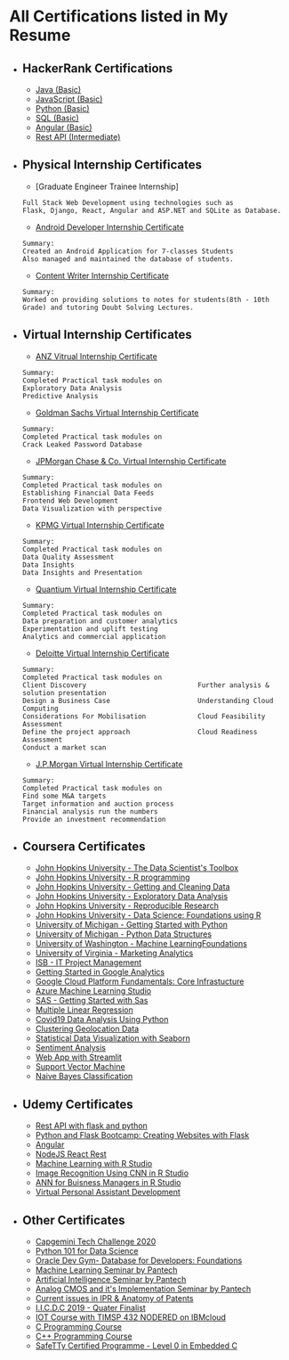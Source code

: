 # All Certifications listed in My Resume
- ## HackerRank Certifications
  - [Java (Basic)](https://www.hackerrank.com/certificates/1fdccfc56f1f)
  - [JavaScript (Basic)](https://www.hackerrank.com/certificates/502f7520d557)
  - [Python (Basic)](https://www.hackerrank.com/certificates/c1302edecaa4)
  - [SQL (Basic)](https://www.hackerrank.com/certificates/a297c67712dc)
  - [Angular (Basic)](https://www.hackerrank.com/certificates/7de04c0237b2)
  - [Rest API (Intermediate)](https://www.hackerrank.com/certificates/13b329396417)
- ## Physical Internship Certificates
  - [Graduate Engineer Trainee Internship]
  ```
  Full Stack Web Development using technologies such as
  Flask, Django, React, Angular and ASP.NET and SQLite as Database.
  ```
  - [Android Developer Internship Certificate](https://github.com/omkar04gaikwad/All_certification_listed_in_resume/blob/main/certifications/Omkar.pdf)
  ```
  Summary:
  Created an Android Application for 7-classes Students
  Also managed and maintained the database of students.
  ```
  - [Content Writer Internship Certificate](https://github.com/omkar04gaikwad/All_certification_listed_in_resume/blob/main/certifications/20210524_110834.PDF)
  ```
  Summary:
  Worked on providing solutions to notes for students(8th - 10th Grade) and tutoring Doubt Solving Lectures.
  ```
- ## Virtual Internship Certificates
  - [ANZ Vitrual Internship Certificate](https://github.com/omkar04gaikwad/All_certification_listed_in_resume/blob/main/certifications/ANZ_virtual.pdf)
  ```
  Summary:
  Completed Practical task modules on 
  Exploratory Data Analysis
  Predictive Analysis
  ```
  - [Goldman Sachs Virtual Internship Certificate](https://github.com/omkar04gaikwad/All_certification_listed_in_resume/blob/main/certifications/Goldman_Virtual.pdf)
  ```
  Summary:
  Completed Practical task modules on 
  Crack Leaked Password Database
  ```
  - [JPMorgan Chase & Co. Virtual Internship Certificate](https://github.com/omkar04gaikwad/All_certification_listed_in_resume/blob/main/certifications/JPmorgan_Virtual_Internship.pdf)
  ```
  Summary:
  Completed Practical task modules on 
  Establishing Financial Data Feeds
  Frontend Web Development 
  Data Visualization with perspective
  ```
  - [KPMG Virtual Internship Certificate](https://github.com/omkar04gaikwad/All_certification_listed_in_resume/blob/main/certifications/KPMG_Virtual.pdf)
  ```
  Summary:
  Completed Practical task modules on 
  Data Quality Assessment
  Data Insights
  Data Insights and Presentation
  ```
  - [Quantium Virtual Internship Certificate](https://github.com/omkar04gaikwad/All_certification_listed_in_resume/blob/main/certifications/Quantium_Virtual.pdf)
  ```
  Summary:
  Completed Practical task modules on
  Data preparation and customer analytics
  Experimentation and uplift testing
  Analytics and commercial application
  ```
  - [Deloitte Virtual Internship Certificate](https://github.com/omkar04gaikwad/All_certification_listed_in_resume/blob/main/certifications/deloitte_Virtual.pdf)
  ```
  Summary:
  Completed Practical task modules on
  Client Discovery                            Further analysis & solution presentation
  Design a Business Case                      Understanding Cloud Computing
  Considerations For Mobilisation             Cloud Feasibility Assessment 
  Define the project approach                 Cloud Readiness Assessment
  Conduct a market scan
  ```
  - [J.P.Morgan Virtual Internship Certificate](https://github.com/omkar04gaikwad/All_certification_listed_in_resume/blob/main/certifications/jpmc_Virtual.pdf)
  ```
  Summary:
  Completed Practical task modules on
  Find some M&A targets 
  Target information and auction process
  Financial analysis run the numbers
  Provide an investment recommendation
  ```
- ## Coursera Certificates
  - [John Hopkins University - The Data Scientist's Toolbox](https://github.com/omkar04gaikwad/All_certification_listed_in_resume/blob/main/certifications/Coursera%20PZ3WTUSW75JN.pdf)
  - [John Hopkins University - R programming](https://github.com/omkar04gaikwad/All_certification_listed_in_resume/blob/main/certifications/Coursera%20Z5DF7AQRL7PM.pdf)
  - [John Hopkins University - Getting and Cleaning Data](https://github.com/omkar04gaikwad/All_certification_listed_in_resume/blob/main/certifications/Coursera%2047VELPXJMM8S.pdf)
  - [John Hopkins University - Exploratory Data Analysis](https://github.com/omkar04gaikwad/All_certification_listed_in_resume/blob/main/certifications/Coursera%20E7EZLMLYZWFL.pdf)
  - [John Hopkins University - Reproducible Research](https://github.com/omkar04gaikwad/All_certification_listed_in_resume/blob/main/certifications/Coursera%208WSBR54BT9W2.pdf)
  - [John Hopkins University - Data Science: Foundations using R](https://github.com/omkar04gaikwad/All_certification_listed_in_resume/blob/main/certifications/Coursera%2049XRKUGG69P6.pdf)
  - [University of Michigan - Getting Started with Python](https://github.com/omkar04gaikwad/All_certification_listed_in_resume/blob/main/certifications/Coursera%2035US8PJEEH54.pdf)
  - [University of Michigan - Python Data Structures](https://github.com/omkar04gaikwad/All_certification_listed_in_resume/blob/main/certifications/Coursera%208Q8PRCJD8P9S.pdf)
  - [University of Washington - Machine LearningFoundations](https://github.com/omkar04gaikwad/All_certification_listed_in_resume/blob/main/certifications/Coursera%20V464ZHJJ84FT.pdf)
  - [University of Virginia - Marketing Analytics](https://github.com/omkar04gaikwad/All_certification_listed_in_resume/blob/main/certifications/Coursera%20J43CBE567YD2.pdf)
  - [ISB - IT Project Management](https://github.com/omkar04gaikwad/All_certification_listed_in_resume/blob/main/certifications/Coursera%20TJMTW8PZM6MT.pdf)
  - [Getting Started in Google Analytics](https://github.com/omkar04gaikwad/All_certification_listed_in_resume/blob/main/certifications/Coursera%203T9RT4RA27LW.pdf)
  - [Google Cloud Platform Fundamentals: Core Infrastucture](https://github.com/omkar04gaikwad/All_certification_listed_in_resume/blob/main/certifications/Coursera%20T4M3VX97626Q.pdf)
  - [Azure Machine Learning Studio](https://github.com/omkar04gaikwad/All_certification_listed_in_resume/blob/main/certifications/Coursera%2086KYZPWSKTBV.pdf)
  -  [SAS - Getting Started with Sas](https://github.com/omkar04gaikwad/All_certification_listed_in_resume/blob/main/certifications/Coursera%20G7CYRVHYAF3W.pdf)
  - [Multiple Linear Regression](https://github.com/omkar04gaikwad/All_certification_listed_in_resume/blob/main/certifications/Coursera%2067JGAJCMHTW4.pdf)
  - [Covid19 Data Analysis Using Python](https://github.com/omkar04gaikwad/All_certification_listed_in_resume/blob/main/certifications/Coursera%20BN76P87386AV.pdf)
  - [Clustering Geolocation Data](https://github.com/omkar04gaikwad/All_certification_listed_in_resume/blob/main/certifications/Coursera%20EW89C64NQKNA.pdf)
  - [Statistical Data Visualization with Seaborn](https://github.com/omkar04gaikwad/All_certification_listed_in_resume/blob/main/certifications/Coursera%20MFBZT78TAS25.pdf)
  - [Sentiment Analysis](https://github.com/omkar04gaikwad/All_certification_listed_in_resume/blob/main/certifications/Coursera%20QCTXVT8C5HY7.pdf)
  - [Web App with Streamlit](https://github.com/omkar04gaikwad/All_certification_listed_in_resume/blob/main/certifications/Coursera%20QRYBLNK9U429.pdf)
  - [Support Vector Machine](https://github.com/omkar04gaikwad/All_certification_listed_in_resume/blob/main/certifications/Coursera%20WY4PPS523PW8.pdf)
  - [Naive Bayes Classification](https://github.com/omkar04gaikwad/All_certification_listed_in_resume/blob/main/certifications/Coursera%20V62D5PVSNAKB.pdf)

- ## Udemy Certificates
  - [Rest API with flask and python](https://github.com/omkar04gaikwad/All_certification_listed_in_resume/blob/main/certifications/UC-9af7d726-9d30-4681-849b-54dc5e7bffa5.pdf)
  - [Python and Flask Bootcamp: Creating Websites with Flask](https://github.com/omkar04gaikwad/All_certification_listed_in_resume/blob/main/certifications/UC-62697bda-64d6-4524-9a3e-431e0f524b40%20(1).pdf)
  - [Angular](https://github.com/omkar04gaikwad/All_certification_listed_in_resume/blob/main/certifications/UC-47a5bab7-9a3c-4bc6-8585-712b2c0a10ed.pdf)
  - [NodeJS React Rest](https://github.com/omkar04gaikwad/All_certification_listed_in_resume/blob/main/certifications/UC-46fd7571-e2ee-408f-b7bc-5a9bd2f8c1cd.pdf)
  - [Machine Learning with R Studio](https://github.com/omkar04gaikwad/All_certification_listed_in_resume/blob/main/certifications/UC-a806e3eb-7a6c-4d6e-bdbd-b40df68545a5.pdf)
  - [Image Recognition Using CNN in R Studio](https://github.com/omkar04gaikwad/All_certification_listed_in_resume/blob/main/certifications/UC-8af26711-91ec-44e2-989c-3b34bce9b79d.pdf)
  - [ANN for Buisness Managers in R Studio](https://github.com/omkar04gaikwad/All_certification_listed_in_resume/blob/main/certifications/UC-3ef958ca-c5a0-4b69-9672-488f3d789aa3.pdf)
  - [Virtual Personal Assistant Development](https://github.com/omkar04gaikwad/All_certification_listed_in_resume/blob/main/certifications/UC-2a741389-4820-44d9-bef4-a5aa5fabf9d7.pdf)
- ## Other Certificates
  - [Capgemini Tech Challenge 2020](https://github.com/omkar04gaikwad/All_certification_listed_in_resume/blob/main/certifications/Capgemini%20Tech%20Challenge%202020%20_%20Print%20Certificate.pdf)
  - [Python 101 for Data Science](https://github.com/omkar04gaikwad/All_certification_listed_in_resume/blob/main/certifications/Cognitiveclass%20PY0101EN%20Certificate%20_%20Cognitive%20Class.pdf)
  - [Oracle Dev Gym- Database for Developers: Foundations](https://github.com/omkar04gaikwad/All_certification_listed_in_resume/blob/main/certifications/Databases%20for%20Developers_%20Foundations.pdf)
  - [Machine Learning Seminar by Pantech](https://github.com/omkar04gaikwad/All_certification_listed_in_resume/blob/main/certifications/gaikwad%20omkar%20_PELAMETML_20_06_20_0195.pdf)
  - [Artificial Intelligence Seminar by Pantech](https://github.com/omkar04gaikwad/All_certification_listed_in_resume/blob/main/certifications/gaikwad%20omkar%20_PELBIETAI_27_06_20_0465.pdf)
  - [Analog CMOS and it's Implementation Seminar by Pantech](https://github.com/omkar04gaikwad/All_certification_listed_in_resume/blob/main/certifications/gaikwad%20omkar%20_PELTKRCMOS_05_07_0243.pdf)
  - [Current issues in IPR & Anatomy of Patents](https://github.com/omkar04gaikwad/All_certification_listed_in_resume/blob/main/certifications/Certificate%20for%20Omkar%20Gaikwad%20for%20_Current%20Issues%20IPR%20_%20Anatom..._.pdf)
  - [I.I.C.D.C 2019 - Quater Finalist](https://github.com/omkar04gaikwad/All_certification_listed_in_resume/blob/main/certifications/omkar_iicdc.png)
  - [IOT Course with TIMSP 432 NODERED on IBMcloud](https://github.com/omkar04gaikwad/All_certification_listed_in_resume/blob/main/certifications/Adobe%20Scan%20Apr%2028%2C%202021%20(1)-2_rotated.pdf)
  - [C Programming Course](https://github.com/omkar04gaikwad/All_certification_listed_in_resume/blob/main/certifications/20210524_125113(1).PDF)
  - [C++ Programming Course](https://github.com/omkar04gaikwad/All_certification_listed_in_resume/blob/main/certifications/20210524_125928.PDF)
  - [SafeTTy Certified Programme - Level 0 in Embedded C](https://github.com/omkar04gaikwad/All_certification_listed_in_resume/blob/main/certifications/20210524_125521.PDF)

